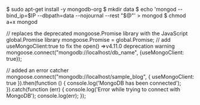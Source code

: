 <!--installing mongoDB:-->
<!--https://community.c9.io/t/setting-up-mongodb/1717-->
$ sudo apt-get install -y mongodb-org
$ mkdir data
$ echo 'mongod --bind_ip=$IP --dbpath=data --nojournal --rest "$@"' > mongod
$ chmod a+x mongod

<!--CAN NOW USE CURRENT VERSION OF MONGOOSE AND USE THE CODE BELOW TO CONNECT AND FIX ERRORS-->
// replaces the deprecated mongoose.Promise library with the JavaScript global.Promise library
mongoose.Promise = global.Promise;
// add useMongoClient:true to fix the open() =>v4.11.0 deprecation warning
mongoose.connect("mongodb://localhost/db_name", {useMongoClient: true});


<!--I DON'T THINK YOU NEED THIS NOW-->
// added an error catcher
mongoose.connect("mongodb://localhost/sample_blog", {
    useMongoClient: true
}).then(function () {
    console.log('MongoDB has been connected');
}).catch(function (err) {
    console.log('Error while trying to connect with MongoDB');
    console.log(err);
});


